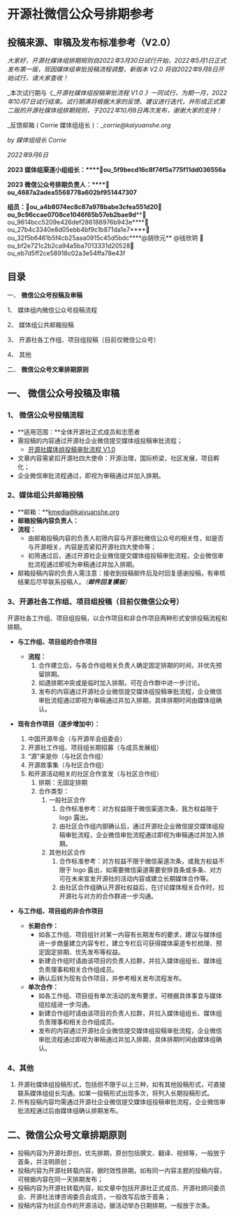 # 开源社微信公众号排期参考

## **投稿来源、审稿及发布标准参考（V2.0）**

_大家好，开源社媒体组排期规则自2022年3月30日试行开始，2022年5月1日正式发布第一版，现因媒体组审批投稿流程调整，新版本 V2.0 将自2022年9月8日开始试行，请大家查收！_

_本次试行期与《__开源社媒体组投稿审批流程 V1.0_ _》一同试行，为期一月，2022年10月7日试行结束。试行期满将根据大家的反馈、建议进行迭代，并形成正式第二版的开源社媒体组排期规则，于2022年10月8日再次发布，谢谢大家的支持！_

_反馈邮箱 ( Corrie 媒体组组长 )：__corrie@kaiyuanshe.org_

_by 媒体组组长 Corrie_

_2022年9月6日_

**2023 媒体组渠道小组组长：****👤ou_5f9becd16c8f74f5a775f11dd036556a**

**2023 微信公众号排期负责人：****👤ou_4687a2adea5568778a602bf951447307**

**组员：****👤ou_a4b8074ec8c87a978babe3cfea551d20****👤ou_9c96ccae0708ce1046f65b57eb2bae9d****👤ou_9614bcc5209e426def286188976b943e****👤ou_27b4c3340e8d05ebb4bf9c1b871da1e7****👤ou_32f5b6461b5f4cb25aaa0915c45d5bdc****@胡欣元** @钱欣玥 👤ou_bf2e721c2b2ca94a5ba7013331d20528👤ou_eb7d5ff2ce58918c02a3e54ffa78e43f

## **目录**

一、 **微信公众号投稿及审稿**

1、 媒体组内微信公众号投稿流程

2、 媒体组公共邮箱投稿

3、 开源社各工作组、项目组投稿（目前仅微信公众号）

4、 其他

二、 **微信公众号文章排期原则**

## 一、 **微信公众号投稿及审稿**

### 1、 **微信公众号投稿流程**

- **适用范围：**全体开源社正式成员和志愿者
- 需投稿的内容通过开源社企业微信提交媒体组投稿审批流程；
    - [开源社媒体组投稿审批流程 V1.0][1]
- 文章内容需紧扣开源社四大使命：开源治理，国际桥梁，社区发展，项目孵化；
- 企业微信审批流程通过，即视为审稿通过并加入排期。

### **2、媒体组****公共邮箱****投稿**

- **邮箱：**kmedia@kaiyuanshe.org
- **邮箱投稿内容负责人：**
- **流程：**
    - 由邮箱投稿内容的负责人初筛内容与开源社微信公众号的相关性，如是否与开源相关，内容是否紧扣开源社四大使命等；
    - 初筛通过后，通过开源社企业微信提交媒体组投稿审批流程，企业微信审批流程通过即视为审稿通过并加入排期。
- 邮箱投稿内容的负责人需注意：接收到投稿邮件后及时回复感谢投稿，有审核结果后尽早联系投稿人。_（__邮件回复模板__）_

### **3、开源社各工作组、项目组投稿（目前仅微信公众号）**

开源社各工作组、项目组投稿，以合作项目和非合作项目两种形式安排投稿流程和排期。

- **与工作组、项目组的合作项目**
    - **流程：**
        1.  合作建立后，与各合作组相关负责人确定固定排期的时间，并优先预留排期。
        2.  如遇排期冲突或是临时加入排期，可在合作群中进一步讨论。
        3.  发布的内容通过开源社企业微信提交媒体组投稿审批流程，企业微信审批流程通过即视为审稿通过并加入排期，具体排期时间由媒体组确认。
- **现有合作项目（逐步增加中）：**
    1.  中国开源年会（与开源年会组委会）
    2.  开源社工作组、项目组长期招募（与成员发展组）
    3.  “源”来是你（与社区合作组）
    4.  开源故事集（与社区合作组）
    5.  和开源活动相关的社区合作宣发（与社区合作组）
        1.  排期：无固定排期
        2.  合作类型：
            1.  一般社区合作
                1.  合作标准参考：对方权益限于微信渠道次条，我方权益限于 logo 露出。
                2.  由社区合作组内部确认后，通过开源社企业微信提交媒体组投稿审批流程，企业微信审批流程通过即视为审稿通过并加入排期。
            2.  其他社区合作
                1.  合作标准参考：对方权益不限于微信渠道次条，或我方权益不限于 logo 露出，如需要微信渠道需要安排首条或多条、对方可在未来宣发开源社的活动内容或建立长期媒体合作等。
                2.  由社区合作组确认开源社权益后，在讨论媒体相关合作时，拉开源社与对方的合作群进一步沟通。

- **与工作组、项目组的非合作项目**
    - **长期合作：**
        - 如各工作组、项目组针对某一内容有长期发布的要求，建议与媒体组进一步商量建立内容专栏，建立专栏后可获得媒体渠道专栏梳理、预定固定排期、优先发布等权益。
        - 新建合作组时请由该项目的负责人拉群，并拉入媒体组组长、媒体组负责理事和相关合作组成员。
        - 确认后转为现有合作项目，并参考相关发布流程发布。
    - **单次合作：**
        - 如各工作组、项目组有单次活动的发布要求，可根据具体事宜与媒体组拉组进一步沟通。
        - 新建合作组时请由该项目的负责人拉群，并拉入媒体组组长、媒体组负责理事和相关合作组成员。
        - 发布的内容通过开源社企业微信提交媒体组投稿审批流程，企业微信审批流程通过即视为审稿通过并加入排期，具体排期时间由媒体组确认。

### **4、其他**

1.  开源社媒体组投稿形式，包括但不限于以上三种，如有其他投稿形式，可直接联系媒体组组长沟通。如某一投稿形式出现多次，将列入长期投稿形式。
2.  所有投稿内容均需通过开源社企业微信提交媒体组投稿审批流程，企业微信审批流程通过后由媒体组确认排期发布。

## **二、微信公众号文章排期原则**

- 投稿内容为开源社原创，优先排期，原创包括撰文、翻译、视频等，一般放于首条，并注明原创；
- 投稿内容为开源社转载内容，据时效性排期，如有同一内容主题的投稿内容，可根据内容在同一天排期发布；
- 投稿内容为开源社转载内容，如文章中包括开源社正式成员、开源社顾问委员会、开源社法律咨询委员会成员，一般改写后放于首条；
- 投稿内容为社区合作的开源活动，据活动举办日期排期，一般放于次条。

[1]: https://kaiyuanshe.feishu.cn/wiki/wikcnLW4rSpQGQtYcgDq2rIR6pg